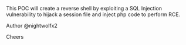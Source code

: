 This POC will create a reverse shell by exploiting a SQL Injection vulnerability to hijack a session file and inject php code to perform RCE. 

Author @nightwolfx2

Cheers
